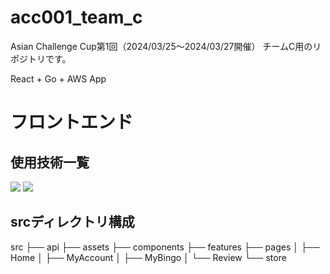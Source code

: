 # acc001_team_c
Asian Challenge Cup第1回（2024/03/25〜2024/03/27開催） チームC用のリポジトリです。

React + Go + AWS App

<h1>フロントエンド</h1>
<h2>使用技術一覧</h2>
<dev>
<img src="https://camo.qiitausercontent.com/c4a40a6ab784af30bdd4e6b51956362ad4139d9a/68747470733a2f2f696d672e736869656c64732e696f2f62616467652f2d52656163742d3230323332413f7374796c653d666f722d7468652d6261646765266c6f676f3d7265616374266c6f676f436f6c6f723d363144414642"></img>
<img src="https://camo.qiitausercontent.com/a1c82dde1e505a2f11e0575cf726515a7112e072/68747470733a2f2f696d672e736869656c64732e696f2f62616467652f2d547970655363726970742d3030303030302e7376673f7374796c653d666f722d7468652d6261646765266c6f676f3d74797065736372697074266c6f676f436f6c6f723d363144414642"></img>
</dev>
<h2>srcディレクトリ構成</h2>
src
├── api
├── assets
├── components
├── features
├── pages
│   ├── Home
│   ├── MyAccount
│   ├── MyBingo
│   └── Review
└── store